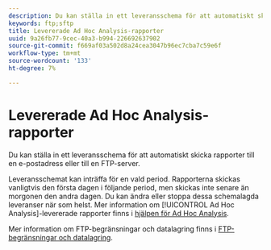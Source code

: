 ```yaml
---
description: Du kan ställa in ett leveransschema för att automatiskt skicka rapporter till en e-postadress eller till en FTP-server.
keywords: ftp;sftp
title: Levererade Ad Hoc Analysis-rapporter
uuid: 9a26fb77-9cec-40a3-b994-226692637902
source-git-commit: f669af03a502d8a24cea3047b96ec7cba7c59e6f
workflow-type: tm+mt
source-wordcount: '133'
ht-degree: 7%

---
```



# Levererade Ad Hoc Analysis-rapporter

Du kan ställa in ett leveransschema för att automatiskt skicka rapporter till en e-postadress eller till en FTP-server.

Leveransschemat kan inträffa för en vald period. Rapporterna skickas vanligtvis den första dagen i följande period, men skickas inte senare än morgonen den andra dagen. Du kan ändra eller stoppa dessa schemalagda leveranser när som helst. Mer information om [!UICONTROL Ad Hoc Analysis]-levererade rapporter finns i [hjälpen för Ad Hoc Analysis](https://experienceleague.adobe.com/docs/analytics/analyze/ad-hoc-analysis/adhoc-home.html#Discover_Help).

Mer information om FTP-begränsningar och datalagring finns i [FTP-begränsningar och datalagring](/help/export/ftp-and-sftp/ftp-limits.md).
